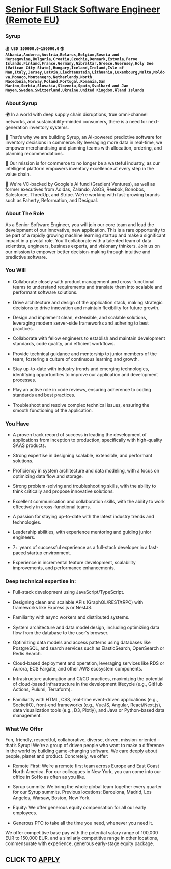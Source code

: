# [Senior Full Stack Software Engineer (Remote EU)](https://www.remotewlb.com/apply/senior-full-stack-software-engineer-remote-eu)  
### Syrup  
#### `💰 USD 100000.0~150000.0` `🌎 Albania,Andorra,Austria,Belarus,Belgium,Bosnia and Herzegovina,Bulgaria,Croatia,Czechia,Denmark,Estonia,Faroe Islands,Finland,France,Germany,Gibraltar,Greece,Guernsey,Holy See (Vatican City State),Hungary,Iceland,Ireland,Isle of Man,Italy,Jersey,Latvia,Liechtenstein,Lithuania,Luxembourg,Malta,Moldova,Monaco,Montenegro,Netherlands,North Macedonia,Norway,Poland,Portugal,Romania,San Marino,Serbia,Slovakia,Slovenia,Spain,Svalbard and Jan Mayen,Sweden,Switzerland,Ukraine,United Kingdom,Åland Islands`  

### **About Syrup**

🌍 In a world with deep supply chain disruptions, true omni-channel networks, and sustainability-minded consumers, there is a need for next-generation inventory systems.

🍯 That’s why we are building Syrup, an AI-powered predictive software for inventory decisions in commerce. By leveraging more data in real-time, we empower merchandising and planning teams with allocation, ordering, and planning recommendations.

🚀 Our mission is for commerce to no longer be a wasteful industry, as our intelligent platform empowers inventory excellence at every step in the value chain.

👔 We're VC-backed by Google's AI fund (Gradient Ventures), as well as former executives from Adidas, Zalando, ASOS, Reebok, Bonobos, Salesforce, ThredUp, and Stripe. We're working with fast-growing brands such as Faherty, Reformation, and Desigual.

###  **About The Role**

As a Senior Software Engineer, you will join our core team and lead the development of our innovative, new application. This is a rare opportunity to be part of a rapidly growing machine learning startup and make a significant impact in a pivotal role. You'll collaborate with a talented team of data scientists, engineers, business experts, and visionary thinkers. Join us on our mission to empower better decision-making through intuitive and predictive software.

### You Will

  * Collaborate closely with product management and cross-functional teams to understand requirements and translate them into scalable and performant software solutions.

  * Drive architecture and design of the application stack, making strategic decisions to drive innovation and maintain flexibility for future growth.

  * Design and implement clean, extensible, and scalable solutions, leveraging modern server-side frameworks and adhering to best practices.

  * Collaborate with fellow engineers to establish and maintain development standards, code quality, and efficient workflows.

  * Provide technical guidance and mentorship to junior members of the team, fostering a culture of continuous learning and growth.

  * Stay up-to-date with industry trends and emerging technologies, identifying opportunities to improve our application and development processes.

  * Play an active role in code reviews, ensuring adherence to coding standards and best practices.

  * Troubleshoot and resolve complex technical issues, ensuring the smooth functioning of the application.

### You Have

  * A proven track record of success in leading the development of applications from inception to production, specifically with high-quality SAAS products.

  * Strong expertise in designing scalable, extensible, and performant solutions.

  * Proficiency in system architecture and data modeling, with a focus on optimizing data flow and storage.

  * Strong problem-solving and troubleshooting skills, with the ability to think critically and propose innovative solutions.

  * Excellent communication and collaboration skills, with the ability to work effectively in cross-functional teams.

  * A passion for staying up-to-date with the latest industry trends and technologies.

  * Leadership abilities, with experience mentoring and guiding junior engineers.

  * 7+ years of successful experience as a full-stack developer in a fast-paced startup environment.

  * Experience in incremental feature development, scalability improvements, and performance enhancements.

### Deep technical expertise in:

  * Full-stack development using JavaScript/TypeScript.

  * Designing clean and scalable APIs (GraphQL/REST/tRPC) with frameworks like Express.js or NestJS.

  * Familiarity with async workers and distributed systems.

  * System architecture and data model design, including optimizing data flow from the database to the user's browser.

  * Optimizing data models and access patterns using databases like PostgreSQL, and search services such as ElasticSearch, OpenSearch or Redis Search.

  * Cloud-based deployment and operation, leveraging services like RDS or Aurora, ECS Fargate, and other AWS ecosystem components.

  * Infrastructure automation and CI/CD practices, maximizing the potential of cloud-based infrastructure in the development lifecycle (e.g., GitHub Actions, Pulumi, Terraform).

  * Familiarity with HTML, CSS, real-time event-driven applications (e.g., SocketIO), front-end frameworks (e.g., VueJS, Angular, React/Next.js), data visualization tools (e.g., D3, Plotly), and Java or Python-based data management.

###  **What We Offer**

Fun, friendly, respectful, collaborative, diverse, driven, mission-oriented – that’s Syrup! We're a group of driven people who want to make a difference in the world by building game-changing software. We care deeply about people, planet and product. Concretely, we offer:

  * Remote First: We’re a remote first team across Europe and East Coast North America. For our colleagues in New York, you can come into our office in SoHo as often as you like.

  * Syrup summits: We bring the whole global team together every quarter for our Syrup summits. Previous locations: Barcelona, Madrid, Los Angeles, Warsaw, Boston, New York.

  * Equity: We offer generous equity compensation for all our early employees.

  * Generous PTO to take all the time you need, whenever you need it.

We offer competitive base pay with the potential salary range of 100,000 EUR to 150,000 EUR, and a similarly competitive range in other locations, commensurate with experience, generous early-stage equity package.

  
## CLICK TO [APPLY](https://www.remotewlb.com/apply/senior-full-stack-software-engineer-remote-eu)

